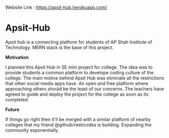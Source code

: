 Website Link : https://apsit-hub.herokuapp.com/
# Apsit-Hub
Apsit hub is a connecting platform for students of AP Shah Institute of Technology. MERN stack is the base of this project.

**Motivation**

I planned this Apsit Hub in SE mini project for college. The idea was to provide students a common platform to develope coding culture of the college. The main motive behind Apsit Hub 
was eliminate all the restrictions that other social media apps have. An open and free platform where approaching others should be the least of our concerns. The teachers have agreed to guide and deploy the project for the college as soon as its completed. 

**Future**

If things go right then it'll be merged with a similar platform of nearby colleges that my friend  @github/reeticodes is building. Expanding the community exponentially.
